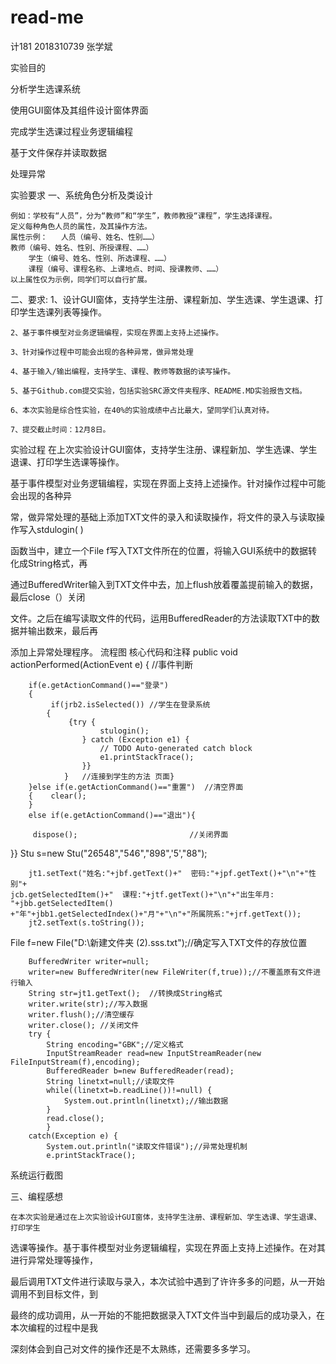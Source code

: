 # read-me
计181 2018310739 张学斌

实验目的

  分析学生选课系统
  
  使用GUI窗体及其组件设计窗体界面 
  
  完成学生选课过程业务逻辑编程 
  
  基于文件保存并读取数据 
  
  处理异常
  
实验要求
  一、系统角色分析及类设计
  
    例如：学校有“人员”，分为“教师”和“学生”，教师教授“课程”，学生选择课程。
    定义每种角色人员的属性，及其操作方法。
    属性示例：	人员（编号、姓名、性别……）
    教师（编号、姓名、性别、所授课程、……）
		学生（编号、姓名、性别、所选课程、……）
		课程（编号、课程名称、上课地点、时间、授课教师、……）
    以上属性仅为示例，同学们可以自行扩展。
    
  二、要求:
    1、设计GUI窗体，支持学生注册、课程新加、学生选课、学生退课、打印学生选课列表等操作。
    
    2、基于事件模型对业务逻辑编程，实现在界面上支持上述操作。
    
    3、针对操作过程中可能会出现的各种异常，做异常处理
    
    4、基于输入/输出编程，支持学生、课程、教师等数据的读写操作。
    
    5、基于Github.com提交实验，包括实验SRC源文件夹程序、README.MD实验报告文档。
    
    6、本次实验是综合性实验，在40%的实验成绩中占比最大，望同学们认真对待。
    
    7、提交截止时间：12月8日。
实验过程
    在上次实验设计GUI窗体，支持学生注册、课程新加、学生选课、学生退课、打印学生选课等操作。
    
基于事件模型对业务逻辑编程，实现在界面上支持上述操作。针对操作过程中可能会出现的各种异

常，做异常处理的基础上添加TXT文件的录入和读取操作，将文件的录入与读取操作写入stdulogin( )

函数当中，建立一个File f写入TXT文件所在的位置，将输入GUI系统中的数据转化成String格式，再

通过BufferedWriter输入到TXT文件中去，加上flush放着覆盖提前输入的数据，最后close（）关闭

文件。之后在编写读取文件的代码，运用BufferedReader的方法读取TXT中的数据并输出数来，最后再

添加上异常处理程序。
流程图
核心代码和注释
public void actionPerformed(ActionEvent e) {            //事件判断

        if(e.getActionCommand()=="登录")  
        {  
             if(jrb2.isSelected()) //学生在登录系统  
            {           
                 {try {
						stulogin();
					} catch (Exception e1) {
						// TODO Auto-generated catch block
						e1.printStackTrace();
					}}
				}   //连接到学生的方法 页面}
        }else if(e.getActionCommand()=="重置")  //清空界面
        {  	 clear();  
        }             
        else if(e.getActionCommand()=="退出"){
	
       	 dispose(); 						//关闭界面      
}}
 Stu s=new Stu("26548","546","898",'5',"88");
 
    	jt1.setText("姓名:"+jbf.getText()+"  密码:"+jpf.getText()+"\n"+"性别"+
    jcb.getSelectedItem()+"  课程:"+jtf.getText()+"\n"+"出生年月: "+jbb.getSelectedItem()
    +"年"+jbb1.getSelectedIndex()+"月"+"\n"+"所属院系:"+jrf.getText());       
    	jt2.setText(s.toString());	
	
File f=new File("D:\\新建文件夹 (2).sss.txt");//确定写入TXT文件的存放位置

      	BufferedWriter writer=null;
    	writer=new BufferedWriter(new FileWriter(f,true));//不覆盖原有文件进行输入
      	String str=jt1.getText();  //转换成String格式
      	writer.write(str);//写入数据
    	writer.flush();//清空缓存
    	writer.close(); //关闭文件
      	try {
      		String encoding="GBK";//定义格式
    		InputStreamReader read=new InputStreamReader(new FileInputStream(f),encoding);
    		BufferedReader b=new BufferedReader(read);
    		String linetxt=null;//读取文件
    		while((linetxt=b.readLine())!=null) {
    			System.out.println(linetxt);//输出数据
    		}
    		read.close(); 
    		}
      	catch(Exception e) {
      		System.out.println("读取文件错误");//异常处理机制
      		e.printStackTrace();
系统运行截图

三、编程感想

    在本次实验是通过在上次实验设计GUI窗体，支持学生注册、课程新加、学生选课、学生退课、打印学生
    
选课等操作。基于事件模型对业务逻辑编程，实现在界面上支持上述操作。在对其进行异常处理等操作，

最后调用TXT文件进行读取与录入，本次试验中遇到了许许多多的问题，从一开始调用不到目标文件，到

最终的成功调用，从一开始的不能把数据录入TXT文件当中到最后的成功录入，在本次编程的过程中是我

深刻体会到自己对文件的操作还是不太熟练，还需要多多学习。
